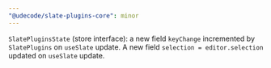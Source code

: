 ```yaml
---
"@udecode/slate-plugins-core": minor
---
```


`SlatePluginsState` (store interface): a new field `keyChange`
incremented by `SlatePlugins` on `useSlate` update. A new field
`selection = editor.selection` updated on `useSlate` update.
